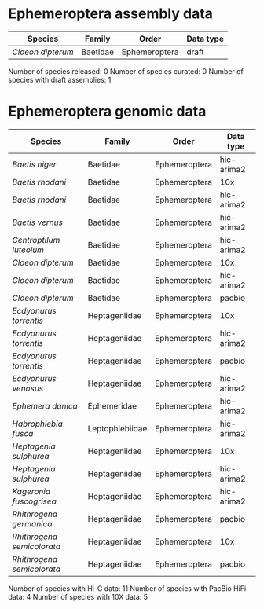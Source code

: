 # Ephemeroptera assembly data

| Species | Family | Order | Data type |
| -- | --- | --- | --- |
| *Cloeon dipterum* | Baetidae | Ephemeroptera | draft |

Number of species released: 0
Number of species curated: 0
Number of species with draft assemblies: 1

# Ephemeroptera genomic data

| Species | Family | Order | Data type |
| -- | --- | --- | --- |
| *Baetis niger* | Baetidae | Ephemeroptera | hic-arima2 |
| *Baetis rhodani* | Baetidae | Ephemeroptera | 10x |
| *Baetis rhodani* | Baetidae | Ephemeroptera | hic-arima2 |
| *Baetis vernus* | Baetidae | Ephemeroptera | hic-arima2 |
| *Centroptilum luteolum* | Baetidae | Ephemeroptera | hic-arima2 |
| *Cloeon dipterum* | Baetidae | Ephemeroptera | 10x |
| *Cloeon dipterum* | Baetidae | Ephemeroptera | hic-arima2 |
| *Cloeon dipterum* | Baetidae | Ephemeroptera | pacbio |
| *Ecdyonurus torrentis* | Heptageniidae | Ephemeroptera | 10x |
| *Ecdyonurus torrentis* | Heptageniidae | Ephemeroptera | hic-arima2 |
| *Ecdyonurus torrentis* | Heptageniidae | Ephemeroptera | pacbio |
| *Ecdyonurus venosus* | Heptageniidae | Ephemeroptera | hic-arima2 |
| *Ephemera danica* | Ephemeridae | Ephemeroptera | hic-arima2 |
| *Habrophlebia fusca* | Leptophlebiidae | Ephemeroptera | hic-arima2 |
| *Heptagenia sulphurea* | Heptageniidae | Ephemeroptera | 10x |
| *Heptagenia sulphurea* | Heptageniidae | Ephemeroptera | hic-arima2 |
| *Kageronia fuscogrisea* | Heptageniidae | Ephemeroptera | hic-arima2 |
| *Rhithrogena germanica* | Heptageniidae | Ephemeroptera | pacbio |
| *Rhithrogena semicolorata* | Heptageniidae | Ephemeroptera | 10x |
| *Rhithrogena semicolorata* | Heptageniidae | Ephemeroptera | pacbio |

Number of species with Hi-C data: 11
Number of species with PacBio HiFi data: 4
Number of species with 10X data: 5
